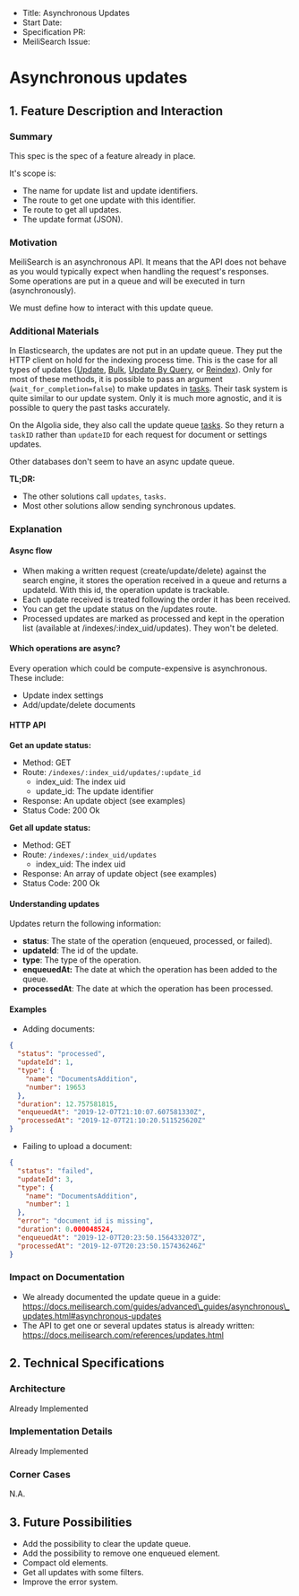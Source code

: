 * Title: Asynchronous Updates
* Start Date:
* Specification PR:
* MeiliSearch Issue:

# Asynchronous updates

## 1\. Feature Description and Interaction

### Summary

This spec is the spec of a feature already in place. 

It's scope is:
- The name for update list and update identifiers. 
- The route to get one update with this identifier.
- Te route to get all updates. 
- The update format (JSON).

### Motivation

MeiliSearch is an asynchronous API. It means that the API does not behave as you would typically expect when handling the request's responses. Some operations are put in a queue and will be executed in turn (asynchronously).

We must define how to interact with this update queue.

### Additional Materials

In Elasticsearch, the updates are not put in an update queue. They put the HTTP client on hold for the indexing process time. This is the case for all types of updates ([Update](https://www.elastic.co/guide/en/elasticsearch/reference/7.x/docs-update.html), [Bulk](https://www.elastic.co/guide/en/elasticsearch/reference/7.x/docs-bulk.html), [Update By Query](https://www.elastic.co/guide/en/elasticsearch/reference/7.x/docs-update-by-query.html), or [Reindex](https://www.elastic.co/guide/en/elasticsearch/reference/7.x/docs-reindex.html)). Only for most of these methods, it is possible to pass an argument (`wait_for_completion=false`) to make updates in [tasks](https://www.elastic.co/guide/en/elasticsearch/reference/7.x/tasks.html). Their task system is quite similar to our update system. Only it is much more agnostic, and it is possible to query the past tasks accurately. 

On the Algolia side, they also call the update queue [tasks](https://www.algolia.com/doc/rest-api/search/#get-a-tasks-status). So they return a `taskID` rather than `updateID` for each request for document or settings updates. 

Other databases don't seem to have an async update queue. 

**TL;DR:**
- The other solutions call `updates`, `tasks`.
- Most other solutions allow sending synchronous updates. 

### Explanation

#### Async flow

* When making a written request (create/update/delete) against the search engine, it stores the operation received in a queue and returns a updateId. With this id, the operation update is trackable.
* Each update received is treated following the order it has been received.
* You can get the update status on the /updates route.
* Processed updates are marked as processed and kept in the operation list (available at /indexes/:index\_uid/updates). They won't be deleted.

#### Which operations are async?

Every operation which could be compute-expensive is asynchronous. These include:

* Update index settings
* Add/update/delete documents

#### HTTP API

**Get an update status:** 

- Method: GET 
- Route: `/indexes/:index_uid/updates/:update_id` 
     - index_uid: The index uid
     - update_id: The update identifier
- Response: An update object (see examples)
- Status Code: 200 Ok

**Get all update status:**

- Method: GET 
- Route: `/indexes/:index_uid/updates` 
     - index_uid: The index uid
- Response: An array of update object (see examples)
- Status Code: 200 Ok


#### Understanding updates

Updates return the following information:

* **status**: The state of the operation (enqueued, processed, or failed).
* **updateId**: The id of the update.
* **type**: The type of the operation.
* **enqueuedAt:** The date at which the operation has been added to the queue.
* **processedAt**: The date at which the operation has been processed.

#### Examples

- Adding documents:

```json
{
  "status": "processed",
  "updateId": 1,
  "type": {
    "name": "DocumentsAddition",
    "number": 19653
  },
  "duration": 12.757581815,
  "enqueuedAt": "2019-12-07T21:10:07.607581330Z",
  "processedAt": "2019-12-07T21:10:20.511525620Z"
}
```

- Failing to upload a document:

```json
{
  "status": "failed",
  "updateId": 3,
  "type": {
    "name": "DocumentsAddition",
    "number": 1
  },
  "error": "document id is missing",
  "duration": 0.000048524,
  "enqueuedAt": "2019-12-07T20:23:50.156433207Z",
  "processedAt": "2019-12-07T20:23:50.157436246Z"
}
```

### Impact on Documentation

* We already documented the update queue in a guide: https://docs.meilisearch.com/guides/advanced\_guides/asynchronous\_updates.html#asynchronous-updates
* The API to get one or several updates status is already written: https://docs.meilisearch.com/references/updates.html

## 2\. Technical Specifications

### Architecture

Already Implemented

### Implementation Details

Already Implemented

### Corner Cases

N.A.

## 3\. Future Possibilities

- Add the possibility to clear the update queue.
- Add the possibility to remove one enqueued element.
- Compact old elements.
- Get all updates with some filters.
- Improve the error system. 
